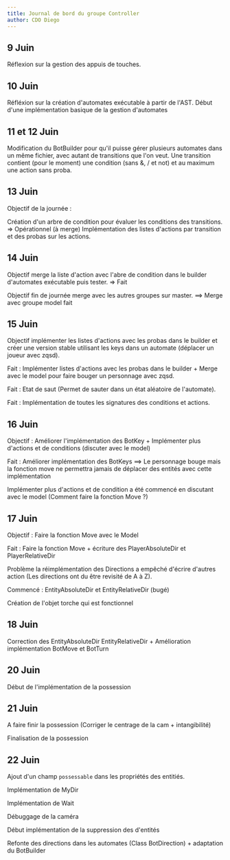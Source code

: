 ```yaml
---
title: Journal de bord du groupe Controller
author: CDO Diego
---
```


## 9 Juin

Réflexion sur la gestion des appuis de touches.

## 10 Juin

Réfléxion sur la création d'automates exécutable à partir de l'AST. Début d'une implémentation basique de la gestion d'automates

## 11 et 12 Juin

Modification du BotBuilder pour qu'il puisse gérer plusieurs automates dans un même fichier, avec autant de transitions que l'on veut. Une transition contient (pour le moment) une condition (sans &, / et not) et au maximum une action sans proba.

## 13 Juin

Objectif de la journée :

Création d'un arbre de condition pour évaluer les conditions des transitions. => Opérationnel (à merge)
Implémentation des listes d'actions par transition et des probas sur les actions.

## 14 Juin

Objectif merge la liste d'action avec l'abre de condition dans le builder d'automates exécutable puis tester. => Fait

Objectif fin de journée merge avec les autres groupes sur master. ==> Merge avec groupe model fait

## 15 Juin

Objectif implémenter les listes d'actions avec les probas dans le builder et créer une version stable utilisant les keys dans un automate (déplacer un joueur avec zqsd).

Fait : Implémenter listes d'actions avec les probas dans le builder + Merge avec le model pour faire bouger un personnage avec zqsd.

Fait : Etat de saut (Permet de sauter dans un état aléatoire de l'automate).

Fait : Implémentation de toutes les signatures des conditions et actions.

## 16 Juin

Objectif : Améliorer l'implémentation des BotKey + Implémenter plus d'actions et de conditions (discuter avec le model)

Fait : Améliorer implémentation des BotKeys ==> Le personnage bouge mais la fonction move ne permettra jamais de déplacer des entités avec cette implémentation

Implémenter plus d'actions et de condition a été commencé en discutant avec le model (Comment faire la fonction Move ?)

## 17 Juin

Objectif : Faire la fonction Move avec le Model

Fait : Faire la fonction Move + écriture des PlayerAbsoluteDir et PlayerRelativeDir

Problème la réimplémentation des Directions a empêché d'écrire d'autres action (Les directions ont du être revisité de A à Z).

Commencé : EntityAbsoluteDir et EntityRelativeDir (bugé)

Création de l'objet torche qui est fonctionnel

## 18 Juin

Correction des EntityAbsoluteDir EntityRelativeDir + Amélioration implémentation BotMove et BotTurn

## 20 Juin

Début de l'implémentation de la possession

## 21 Juin

A faire finir la possession (Corriger le centrage de la cam + intangibilité)

Finalisation de la possession

## 22 Juin

Ajout d'un champ `possessable` dans les propriétés des entitiés.

Implémentation de MyDir

Implémentation de Wait

Débuggage de la caméra

Début implémentation de la suppression des d'entités

Refonte des directions dans les automates (Class BotDirection) + adaptation du BotBuilder
